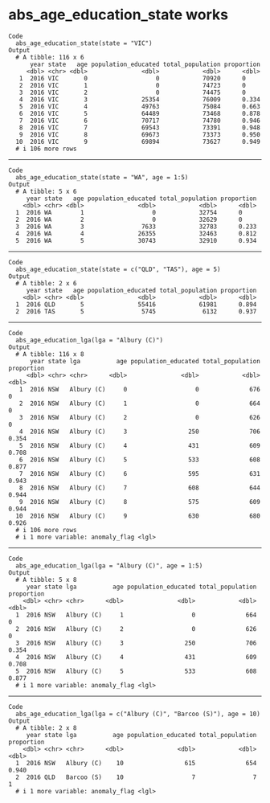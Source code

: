 # abs_age_education_state works

    Code
      abs_age_education_state(state = "VIC")
    Output
      # A tibble: 116 x 6
          year state   age population_educated total_population proportion
         <dbl> <chr> <dbl>               <dbl>            <dbl>      <dbl>
       1  2016 VIC       0                   0            70920      0    
       2  2016 VIC       1                   0            74723      0    
       3  2016 VIC       2                   0            74475      0    
       4  2016 VIC       3               25354            76009      0.334
       5  2016 VIC       4               49763            75084      0.663
       6  2016 VIC       5               64489            73468      0.878
       7  2016 VIC       6               70717            74780      0.946
       8  2016 VIC       7               69543            73391      0.948
       9  2016 VIC       8               69673            73373      0.950
      10  2016 VIC       9               69894            73627      0.949
      # i 106 more rows

---

    Code
      abs_age_education_state(state = "WA", age = 1:5)
    Output
      # A tibble: 5 x 6
         year state   age population_educated total_population proportion
        <dbl> <chr> <dbl>               <dbl>            <dbl>      <dbl>
      1  2016 WA        1                   0            32754      0    
      2  2016 WA        2                   0            32629      0    
      3  2016 WA        3                7633            32783      0.233
      4  2016 WA        4               26355            32463      0.812
      5  2016 WA        5               30743            32910      0.934

---

    Code
      abs_age_education_state(state = c("QLD", "TAS"), age = 5)
    Output
      # A tibble: 2 x 6
         year state   age population_educated total_population proportion
        <dbl> <chr> <dbl>               <dbl>            <dbl>      <dbl>
      1  2016 QLD       5               55416            61981      0.894
      2  2016 TAS       5                5745             6132      0.937

---

    Code
      abs_age_education_lga(lga = "Albury (C)")
    Output
      # A tibble: 116 x 8
          year state lga          age population_educated total_population proportion
         <dbl> <chr> <chr>      <dbl>               <dbl>            <dbl>      <dbl>
       1  2016 NSW   Albury (C)     0                   0              676      0    
       2  2016 NSW   Albury (C)     1                   0              664      0    
       3  2016 NSW   Albury (C)     2                   0              626      0    
       4  2016 NSW   Albury (C)     3                 250              706      0.354
       5  2016 NSW   Albury (C)     4                 431              609      0.708
       6  2016 NSW   Albury (C)     5                 533              608      0.877
       7  2016 NSW   Albury (C)     6                 595              631      0.943
       8  2016 NSW   Albury (C)     7                 608              644      0.944
       9  2016 NSW   Albury (C)     8                 575              609      0.944
      10  2016 NSW   Albury (C)     9                 630              680      0.926
      # i 106 more rows
      # i 1 more variable: anomaly_flag <lgl>

---

    Code
      abs_age_education_lga(lga = "Albury (C)", age = 1:5)
    Output
      # A tibble: 5 x 8
         year state lga          age population_educated total_population proportion
        <dbl> <chr> <chr>      <dbl>               <dbl>            <dbl>      <dbl>
      1  2016 NSW   Albury (C)     1                   0              664      0    
      2  2016 NSW   Albury (C)     2                   0              626      0    
      3  2016 NSW   Albury (C)     3                 250              706      0.354
      4  2016 NSW   Albury (C)     4                 431              609      0.708
      5  2016 NSW   Albury (C)     5                 533              608      0.877
      # i 1 more variable: anomaly_flag <lgl>

---

    Code
      abs_age_education_lga(lga = c("Albury (C)", "Barcoo (S)"), age = 10)
    Output
      # A tibble: 2 x 8
         year state lga          age population_educated total_population proportion
        <dbl> <chr> <chr>      <dbl>               <dbl>            <dbl>      <dbl>
      1  2016 NSW   Albury (C)    10                 615              654      0.940
      2  2016 QLD   Barcoo (S)    10                   7                7      1    
      # i 1 more variable: anomaly_flag <lgl>


